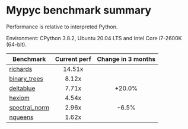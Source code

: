 # Mypyc benchmark summary

Performance is relative to interpreted Python.

Environment: CPython 3.8.2, Ubuntu 20.04 LTS and Intel Core i7-2600K (64-bit).

| Benchmark | Current perf | Change in 3 months |
| --- | :---: | :---: |
| [richards](benchmarks/richards.md) | 14.51x |  |
| [binary_trees](benchmarks/binary_trees.md) | 8.12x |  |
| [deltablue](benchmarks/deltablue.md) | 7.71x | +20.0% |
| [hexiom](benchmarks/hexiom.md) | 4.54x |  |
| [spectral_norm](benchmarks/spectral_norm.md) | 2.96x | -6.5% |
| [nqueens](benchmarks/nqueens.md) | 1.62x |  |

